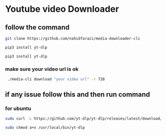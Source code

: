 # Youtube video Downloader

## follow the command

```sh
git clone https://github.com/nahidfarazi/media-downloader-cli
```
```sh
pip3 install yt-dlp
```
```sh
pip3 install yt-dlp
```
### make sure your video url is ok
```sh
 ./media-cli download "your video url" -r 720
```
## if any issue follow this and then run command
### for ubuntu

```sh
sudo curl -L https://github.com/yt-dlp/yt-dlp/releases/latest/download/yt-dlp -o /usr/local/bin/yt-dlp
```
```sh
sudo chmod a+x /usr/local/bin/yt-dlp
```
